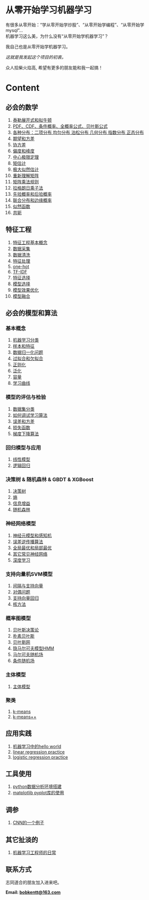 # 从零开始学习机器学习

有很多从零开始：“学从零开始学炒股”、“从零开始学编程”、“从零开始学mysql”...    
机器学习这么美，为什么没有“从零开始学机器学习”？

我自己也是从零开始学机器学习。

*这就是我发起这个项目的初衷。*

众人拾柴火焰高, 希望有更多的朋友能和我一起搞！

# Content
## 必会的数学

1. [泰勒展开式和拟牛顿](https://github.com/bobkentt/Learning-machine-from-scratch-/blob/master/math_base/taylor.md)
2. [PDF、CDF、条件概率、全概率公式、贝叶斯公式](https://github.com/bobkentt/Learning-machine-from-scratch-/blob/master/math_base/bayes.md)
3. [各种分布：二项分布 均匀分布 泊松分布 几何分布 指数分布 正态分布](https://github.com/bobkentt/Learning-machine-from-scratch-/blob/master/math_base/distribution.md)
4. [期望和方差](https://github.com/bobkentt/Learning-machine-from-scratch-/blob/master/math_base/expectation_variance.md)
5. [协方差](https://github.com/bobkentt/Learning-machine-from-scratch-/blob/master/math_base/cov.md)
6. [偏度和峰度](https://github.com/bobkentt/Learning-machine-from-scratch-/blob/master/math_base/skewness.md)
7. [中心极限定理](https://github.com/bobkentt/Learning-machine-from-scratch-/blob/master/math_base/central_limit.md)
8. [矩估计](https://github.com/bobkentt/Learning-machine-from-scratch-/blob/master/math_base/moment_estimation.md)
9. [极大似然估计](https://github.com/bobkentt/Learning-machine-from-scratch-/blob/master/math_base/MLE.md)
10. [重新理解矩阵](https://github.com/bobkentt/Learning-machine-from-scratch-/blob/master/math_base/matrix.md)
11. [矩阵乘法规则](https://github.com/bobkentt/Learning-machine-from-scratch-/blob/master/math_base/matrix_multi.md)
12. [拉格朗日乘子法](https://github.com/bobkentt/Learning-machine-from-scratch-/blob/master/math_base/Lagrange.md)
13. [先验概率和后验概率](https://github.com/bobkentt/Learning-machine-from-scratch-/blob/master/math_base/Prior_probability.md)
14. [联合分布和边缘概率](https://github.com/bobkentt/Learning-machine-from-scratch-/blob/master/math_base/pmf.md)
15. [似然函数](https://github.com/bobkentt/Learning-machine-from-scratch-/blob/master/math_base/pmf.md)
16. [共轭](https://github.com/bobkentt/Learning-machine-from-scratch-/blob/master/math_base/conjugate.md)

## 特征工程
1. [特征工程基本概念](https://github.com/bobkentt/Learning-machine-from-scratch-/blob/master/alg_base/features_concept.md)
2. [数据采集](https://github.com/bobkentt/Learning-machine-from-scratch-/blob/master/alg_base/data_sample.md)
3. [数据清洗](https://github.com/bobkentt/Learning-machine-from-scratch-/blob/master/alg_base/data_clean.md)
4. [特征处理](https://github.com/bobkentt/Learning-machine-from-scratch-/blob/master/alg_base/features_handle.md)
5. [one-hot](https://github.com/bobkentt/Learning-machine-from-scratch-/blob/master/alg_base/one-hot.md)
6. [TF-IDF](https://github.com/bobkentt/Learning-machine-from-scratch-/blob/master/alg_base/TF-idf.md)
7. [特征选择](https://github.com/bobkentt/Learning-machine-from-scratch-/blob/master/alg_base/features.md)
8. [模型选择](https://github.com/bobkentt/Learning-machine-from-scratch-/blob/master/alg_base/estimator.md)
9. [模型效果优化](https://github.com/bobkentt/Learning-machine-from-scratch-/blob/master/alg_base/estimator_optimize.md)
10. [模型融合](https://github.com/bobkentt/Learning-machine-from-scratch-/blob/master/alg_base/model_ensemble.md)

## 必会的模型和算法
### 基本概念
1. [机器学习分类](https://github.com/bobkentt/Learning-machine-from-scratch-/blob/master/alg_base/the_division_of_ml.md)
2. [样本和特征](https://github.com/bobkentt/Learning-machine-from-scratch-/blob/master/alg_base/sample_feature_label.md)
3. [数据归一化问题](https://github.com/bobkentt/Learning-machine-from-scratch-/blob/master/alg_base/data_normalization.md)
4. [过拟合和欠拟合](https://github.com/bobkentt/Learning-machine-from-scratch-/blob/master/alg_base/underfitting_vs_overfitting.md)
5. [正则化](https://github.com/bobkentt/Learning-machine-from-scratch-/blob/master/alg_base/normalization.md)
6. [泛化](https://github.com/bobkentt/Learning-machine-from-scratch-/blob/master/alg_base/generalization.md)
7. [容量](https://github.com/bobkentt/Learning-machine-from-scratch-/blob/master/alg_base/Capacity.md)
7. [学习曲线](https://github.com/bobkentt/Learning-machine-from-scratch-/blob/master/alg_base/learning_carve.md)

### 模型的评估与检验
1. [数据集分类](https://github.com/bobkentt/Learning-machine-from-scratch-/blob/master/alg_base/dataset_classification.md)
2. [如何调试学习算法](https://github.com/bobkentt/Learning-machine-from-scratch-/blob/master/alg_base/debug_ml_alg.md)
3. [误差和方差](https://github.com/bobkentt/Learning-machine-from-scratch-/blob/master/alg_base/Error%26variance.md)
4. [损失函数](https://github.com/bobkentt/Learning-machine-from-scratch-/blob/master/alg_base/loss_function.md)
5. [梯度下降算法](https://github.com/bobkentt/Learning-machine-from-scratch-/blob/master/alg_base/gradient_descent.md)

### 回归模型与应用
1. [线性模型](https://github.com/bobkentt/Learning-machine-from-scratch-/blob/master/alg_base/linear_regression_model.md)
2. [逻辑回归](https://github.com/bobkentt/Learning-machine-from-scratch-/blob/master/alg_base/logisticRegression.md)

### 决策树 & 随机森林 & GBDT & XGBoost
1. [决策树](http://blog.csdn.net/nieson2012/article/details/51314873)
2. [熵](https://github.com/bobkentt/Learning-machine-from-scratch-/blob/master/alg_base/Entropy.md)
3. [信息增益](https://github.com/bobkentt/Learning-machine-from-scratch-/blob/master/alg_base/InformationGain.md)
4. [随机森林](https://github.com/bobkentt/Learning-machine-from-scratch-/blob/master/alg_base/RandomForest.md)

### 神经网络模型
1. [神经元模型和感知机](https://github.com/bobkentt/Learning-machine-from-scratch-/blob/master/alg_base/neural_network.md)
2. [误差逆传播算法](https://github.com/bobkentt/Learning-machine-from-scratch-/blob/master/alg_base/BackPropagation.md)
3. [全局最优和局部最优]()
4. [其它常见神经网络]()
5. [深度学习]()

### 支持向量机SVM模型
1. [间隔与支持向量]()
2. [对偶问题]()
3. [支持向量回归]()
4. [核方法]()

### 概率图模型
1. [贝叶斯决策论]()
2. [朴素贝叶斯]()
3. [贝叶斯网]()
4. [隐马尔可夫模型HMM]()
5. [马尔可夫随机场]()
6. [条件随机场]()

### 主体模型
1. [主体模型]()


### 聚类
1. [k-means](https://github.com/bobkentt/Learning-machine-from-scratch-/blob/master/alg_base/cluster_k_means.md)
2. [k-means++]()

## 应用实践
1. [机器学习中的hello world](https://github.com/bobkentt/Learning-machine-from-scratch-/blob/master/practice/ml-hello-world-program.md)
2. [linear regression practice](https://github.com/bobkentt/Learning-machine-from-scratch-/blob/master/practice/linear-regression-practice.md)
3. [logistic regression practice](https://github.com/bobkentt/Learning-machine-from-scratch-/blob/master/practice/logistic-regression-practice.md)


## 工具使用
1. [python数据分析环境搭建](https://github.com/bobkentt/Learning-machine-from-scratch-/blob/master/practice/python-environment-install.md)
2. [matplotlib pyplot库的使用](https://github.com/bobkentt/Learning-machine-from-scratch-/blob/master/practice/matplotlib_pyplot/content.md)

## 调参
1. [CNN的一个例子](https://github.com/bobkentt/Learning-machine-from-scratch-/blob/master/practice/tuning_e1.md)

## 其它扯淡的
1. [机器学习工程师的日常](https://github.com/bobkentt/Learning-machine-from-scratch-/blob/master/funny/major_task.md)


## 联系方式
志同道合的朋友加入进来吧。

**Email:   bobkentt@163.com**
